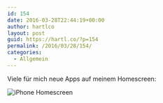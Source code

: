 ```yaml
---
id: 154
date: 2016-03-28T22:44:19+00:00
author: hartlco
layout: post
guid: https://hartl.co/?p=154
permalink: /2016/03/28/154/
categories:
  - Allgemein
---
```

Viele für mich neue Apps auf meinem Homescreen:

<img src="https://i1.wp.com/hartl.co/wp-content/uploads/2016/03/IMG_0748-e1459247604672.png?w=760&#038;ssl=1" alt="iPhone Homescreen" data-recalc-dims="1" />
